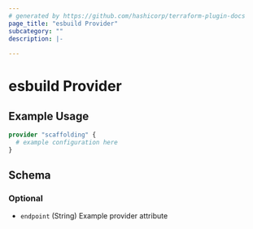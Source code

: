 ```yaml
---
# generated by https://github.com/hashicorp/terraform-plugin-docs
page_title: "esbuild Provider"
subcategory: ""
description: |-
  
---
```


# esbuild Provider



## Example Usage

```terraform
provider "scaffolding" {
  # example configuration here
}
```

<!-- schema generated by tfplugindocs -->
## Schema

### Optional

- `endpoint` (String) Example provider attribute
